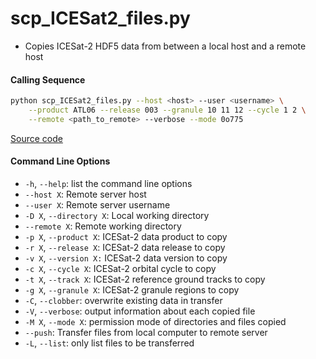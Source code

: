 scp_ICESat2_files.py
====================

- Copies ICESat-2 HDF5 data from between a local host and a remote host

#### Calling Sequence
```bash
python scp_ICESat2_files.py --host <host> --user <username> \
    --product ATL06 --release 003 --granule 10 11 12 --cycle 1 2 \
    --remote <path_to_remote> --verbose --mode 0o775
```
[Source code](https://github.com/tsutterley/read-ICESat-2/blob/main/scripts/scp_ICESat2_files.py)

#### Command Line Options
- `-h`, `--help`: list the command line options
- `--host X`: Remote server host
- `--user X`: Remote server username
- `-D X`, `--directory X`: Local working directory
- `--remote X`: Remote working directory
- `-p X`, `--product X`: ICESat-2 data product to copy
- `-r X`, `--release X`: ICESat-2 data release to copy
- `-v X`, `--version X:` ICESat-2 data version to copy
- `-c X`, `--cycle X`: ICESat-2 orbital cycle to copy
- `-t X`, `--track X`: ICESat-2 reference ground tracks to copy
- `-g X`, `--granule X`: ICESat-2 granule regions to copy
- `-C`, `--clobber`: overwrite existing data in transfer
- `-V`, `--verbose`: output information about each copied file
- `-M X`, `--mode X`: permission mode of directories and files copied
- `--push`: Transfer files from local computer to remote server
- `-L`, `--list`: only list files to be transferred
